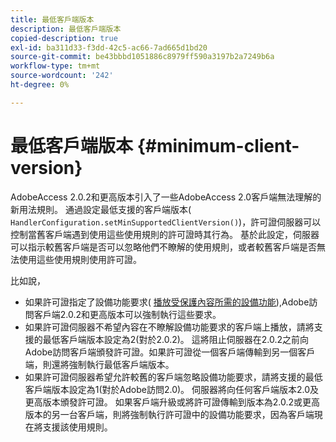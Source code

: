 ```yaml
---
title: 最低客戶端版本
description: 最低客戶端版本
copied-description: true
exl-id: ba311d33-f3dd-42c5-ac66-7ad665d1bd20
source-git-commit: be43bbbd1051886c8979ff590a3197b2a7249b6a
workflow-type: tm+mt
source-wordcount: '242'
ht-degree: 0%

---
```


# 最低客戶端版本 {#minimum-client-version}

AdobeAccess 2.0.2和更高版本引入了一些AdobeAccess 2.0客戶端無法理解的新用法規則。 通過設定最低支援的客戶端版本( `HandlerConfiguration.setMinSupportedClientVersion()`)，許可證伺服器可以控制當舊客戶端遇到使用這些使用規則的許可證時其行為。 基於此設定，伺服器可以指示較舊客戶端是否可以忽略他們不瞭解的使用規則，或者較舊客戶端是否無法使用這些使用規則使用許可證。

比如說，

* 如果許可證指定了設備功能要求( [播放受保護內容所需的設備功能](../../../aaxs-protecting-content/content-introduction/content-usage-rules/content-runtime-application-restrictions/content-device-capabilities.md)),Adobe訪問客戶端2.0.2和更高版本可以強制執行這些要求。
* 如果許可證伺服器不希望內容在不瞭解設備功能要求的客戶端上播放，請將支援的最低客戶端版本設定為2(對於2.0.2)。 這將阻止伺服器在2.0.2之前向Adobe訪問客戶端頒發許可證。如果許可證從一個客戶端傳輸到另一個客戶端，則還將強制執行最低客戶端版本。
* 如果許可證伺服器希望允許較舊的客戶端忽略設備功能要求，請將支援的最低客戶端版本設定為1(對於Adobe訪問2.0)。 伺服器將向任何客戶端版本2.0及更高版本頒發許可證。 如果客戶端升級或將許可證傳輸到版本為2.0.2或更高版本的另一台客戶端，則將強制執行許可證中的設備功能要求，因為客戶端現在將支援該使用規則。
